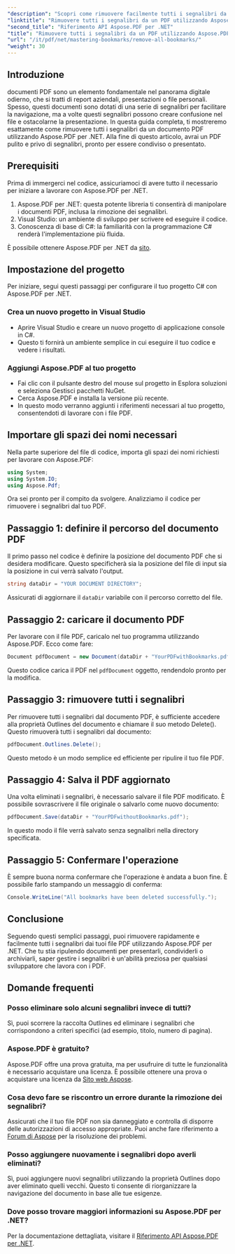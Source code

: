 ```yaml
---
"description": "Scopri come rimuovere facilmente tutti i segnalibri da un documento PDF utilizzando Aspose.PDF per .NET. Questa guida dettagliata fornisce istruzioni dettagliate."
"linktitle": "Rimuovere tutti i segnalibri da un PDF utilizzando Aspose.PDF per .NET"
"second_title": "Riferimento API Aspose.PDF per .NET"
"title": "Rimuovere tutti i segnalibri da un PDF utilizzando Aspose.PDF per .NET"
"url": "/it/pdf/net/mastering-bookmarks/remove-all-bookmarks/"
"weight": 30
---
```


## Introduzione

documenti PDF sono un elemento fondamentale nel panorama digitale odierno, che si tratti di report aziendali, presentazioni o file personali. Spesso, questi documenti sono dotati di una serie di segnalibri per facilitare la navigazione, ma a volte questi segnalibri possono creare confusione nel file e ostacolarne la presentazione. In questa guida completa, ti mostreremo esattamente come rimuovere tutti i segnalibri da un documento PDF utilizzando Aspose.PDF per .NET. Alla fine di questo articolo, avrai un PDF pulito e privo di segnalibri, pronto per essere condiviso o presentato.

## Prerequisiti

Prima di immergerci nel codice, assicuriamoci di avere tutto il necessario per iniziare a lavorare con Aspose.PDF per .NET.

1. Aspose.PDF per .NET: questa potente libreria ti consentirà di manipolare i documenti PDF, inclusa la rimozione dei segnalibri.
2. Visual Studio: un ambiente di sviluppo per scrivere ed eseguire il codice.
3. Conoscenza di base di C#: la familiarità con la programmazione C# renderà l'implementazione più fluida.

È possibile ottenere Aspose.PDF per .NET da [sito](https://releases.aspose.com/pdf/net/).

## Impostazione del progetto

Per iniziare, segui questi passaggi per configurare il tuo progetto C# con Aspose.PDF per .NET.

### Crea un nuovo progetto in Visual Studio

- Aprire Visual Studio e creare un nuovo progetto di applicazione console in C#.
- Questo ti fornirà un ambiente semplice in cui eseguire il tuo codice e vedere i risultati.

### Aggiungi Aspose.PDF al tuo progetto

- Fai clic con il pulsante destro del mouse sul progetto in Esplora soluzioni e seleziona Gestisci pacchetti NuGet.
- Cerca Aspose.PDF e installa la versione più recente.
- In questo modo verranno aggiunti i riferimenti necessari al tuo progetto, consentendoti di lavorare con i file PDF.

## Importare gli spazi dei nomi necessari

Nella parte superiore del file di codice, importa gli spazi dei nomi richiesti per lavorare con Aspose.PDF:

```csharp
using System;
using System.IO;
using Aspose.Pdf;
```

Ora sei pronto per il compito da svolgere. Analizziamo il codice per rimuovere i segnalibri dal tuo PDF.

## Passaggio 1: definire il percorso del documento PDF

Il primo passo nel codice è definire la posizione del documento PDF che si desidera modificare. Questo specificherà sia la posizione del file di input sia la posizione in cui verrà salvato l'output.

```csharp
string dataDir = "YOUR DOCUMENT DIRECTORY";
```

Assicurati di aggiornare il `dataDir` variabile con il percorso corretto del file.

## Passaggio 2: caricare il documento PDF

Per lavorare con il file PDF, caricalo nel tuo programma utilizzando Aspose.PDF. Ecco come fare:

```csharp
Document pdfDocument = new Document(dataDir + "YourPDFwithBookmarks.pdf");
```

Questo codice carica il PDF nel `pdfDocument` oggetto, rendendolo pronto per la modifica.

## Passaggio 3: rimuovere tutti i segnalibri

Per rimuovere tutti i segnalibri dal documento PDF, è sufficiente accedere alla proprietà Outlines del documento e chiamare il suo metodo Delete(). Questo rimuoverà tutti i segnalibri dal documento:

```csharp
pdfDocument.Outlines.Delete();
```

Questo metodo è un modo semplice ed efficiente per ripulire il tuo file PDF.

## Passaggio 4: Salva il PDF aggiornato

Una volta eliminati i segnalibri, è necessario salvare il file PDF modificato. È possibile sovrascrivere il file originale o salvarlo come nuovo documento:

```csharp
pdfDocument.Save(dataDir + "YourPDFwithoutBookmarks.pdf");
```

In questo modo il file verrà salvato senza segnalibri nella directory specificata.

## Passaggio 5: Confermare l'operazione

È sempre buona norma confermare che l'operazione è andata a buon fine. È possibile farlo stampando un messaggio di conferma:

```csharp
Console.WriteLine("All bookmarks have been deleted successfully.");
```

## Conclusione

Seguendo questi semplici passaggi, puoi rimuovere rapidamente e facilmente tutti i segnalibri dai tuoi file PDF utilizzando Aspose.PDF per .NET. Che tu stia ripulendo documenti per presentarli, condividerli o archiviarli, saper gestire i segnalibri è un'abilità preziosa per qualsiasi sviluppatore che lavora con i PDF.

## Domande frequenti

### Posso eliminare solo alcuni segnalibri invece di tutti?

Sì, puoi scorrere la raccolta Outlines ed eliminare i segnalibri che corrispondono a criteri specifici (ad esempio, titolo, numero di pagina).

### Aspose.PDF è gratuito?

Aspose.PDF offre una prova gratuita, ma per usufruire di tutte le funzionalità è necessario acquistare una licenza. È possibile ottenere una prova o acquistare una licenza da [Sito web Aspose](https://purchase.aspose.com/buy).

### Cosa devo fare se riscontro un errore durante la rimozione dei segnalibri?

Assicurati che il tuo file PDF non sia danneggiato e controlla di disporre delle autorizzazioni di accesso appropriate. Puoi anche fare riferimento a [Forum di Aspose](https://forum.aspose.com/c/pdf/9) per la risoluzione dei problemi.

### Posso aggiungere nuovamente i segnalibri dopo averli eliminati?

Sì, puoi aggiungere nuovi segnalibri utilizzando la proprietà Outlines dopo aver eliminato quelli vecchi. Questo ti consente di riorganizzare la navigazione del documento in base alle tue esigenze.

### Dove posso trovare maggiori informazioni su Aspose.PDF per .NET?

Per la documentazione dettagliata, visitare il [Riferimento API Aspose.PDF per .NET](https://reference.aspose.com/pdf/net/).